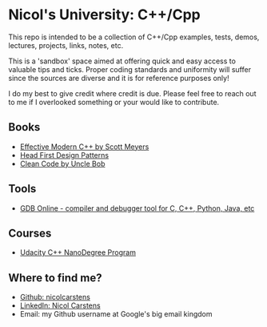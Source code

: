 # Nicol's University: C++/Cpp 

This repo is intended to be a collection of C++/Cpp examples, tests, demos, lectures, projects, links, notes, etc.

This is a 'sandbox' space aimed at offering quick and easy access to valuable tips and ticks. Proper coding standards and uniformity will suffer since the sources are diverse and it is for reference purposes only! 

I do my best to give credit where credit is due. Please feel free to reach out to me if I overlooked something or your would like to contribute. 

## Books
- [Effective Modern C++ by Scott Meyers](https://www.oreilly.com/library/view/effective-modern-c/9781491908419/)
- [Head First Design Patterns](http://shop.oreilly.com/product/9780596007126.do)
- [Clean Code by Uncle Bob](https://www.oreilly.com/library/view/clean-code/9780136083238/)

## Tools

- [GDB Online - compiler and debugger tool for C, C++, Python, Java, etc](https://www.onlinegdb.com/)

## Courses
- [Udacity C++ NanoDegree Program](https://www.udacity.com/course/c-plus-plus-nanodegree--nd213)

## Where to find me? 

- [Github: nicolcarstens](https://github.com/nicolcarstens)
- [LinkedIn: Nicol Carstens](https://www.linkedin.com/in/nicolcarstens/)
- Email: my Github username at Google's big email kingdom